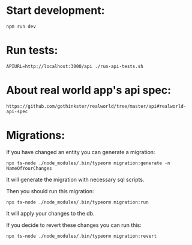 # Start development:
`npm run dev`

# Run tests:
`APIURL=http://localhost:3000/api ./run-api-tests.sh`

# About real world app's api spec:
`https://github.com/gothinkster/realworld/tree/master/api#realworld-api-spec`

# Migrations:

If you have changed an entity you can generate a migration:

`npx ts-node ./node_modules/.bin/typeorm migration:generate -n NameOfYourChanges`

It will generate the migration with necessary sql scripts.

Then you should run this migration:

`npx ts-node ./node_modules/.bin/typeorm migration:run`

It will apply your changes to the db.

If you decide to revert these changes you can run this:

`npx ts-node ./node_modules/.bin/typeorm migration:revert`

